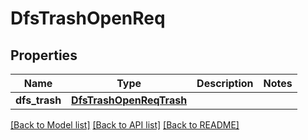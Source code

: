 # DfsTrashOpenReq

## Properties
Name | Type | Description | Notes
------------ | ------------- | ------------- | -------------
**dfs_trash** | [**DfsTrashOpenReqTrash**](DfsTrashOpenReqTrash.md) |  | 

[[Back to Model list]](../README.md#documentation-for-models) [[Back to API list]](../README.md#documentation-for-api-endpoints) [[Back to README]](../README.md)


